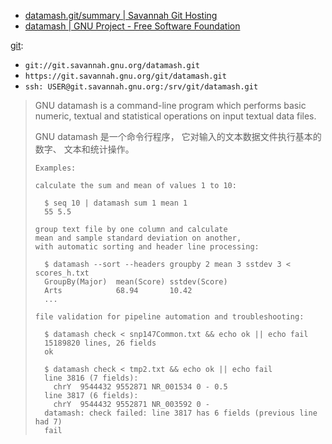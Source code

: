 
[git]: https://git.savannah.gnu.org/git/datamash.git
[repo]: https://git.savannah.gnu.org/gitweb/?p=datamash.git
[site]: https://gnu.org/software/datamash

- [datamash.git/summary | Savannah Git Hosting][repo]
- [datamash | GNU Project - Free Software Foundation][site]

[git]: 

- `git://git.savannah.gnu.org/datamash.git`
- `https://git.savannah.gnu.org/git/datamash.git`
- `ssh: USER@git.savannah.gnu.org:/srv/git/datamash.git`

> GNU datamash is a command-line program
>  which performs basic numeric, textual
>  and statistical operations on input
>  textual data files. 
> 
> GNU datamash 是一个命令行程序，
> 它对输入的文本数据文件执行基本的数字、
> 文本和统计操作。
> 
> ~~~ help
> Examples:
> 
> calculate the sum and mean of values 1 to 10:
> 
>   $ seq 10 | datamash sum 1 mean 1
>   55 5.5
> 
> group text file by one column and calculate
> mean and sample standard deviation on another,
> with automatic sorting and header line processing:
> 
>   $ datamash --sort --headers groupby 2 mean 3 sstdev 3 < scores_h.txt
>   GroupBy(Major)  mean(Score) sstdev(Score)
>   Arts            68.94       10.42
>   ...
> 
> file validation for pipeline automation and troubleshooting:
> 
>   $ datamash check < snp147Common.txt && echo ok || echo fail
>   15189820 lines, 26 fields
>   ok
> 
>   $ datamash check < tmp2.txt && echo ok || echo fail
>   line 3816 (7 fields):
>     chrY  9544432 9552871 NR_001534 0 - 0.5
>   line 3817 (6 fields):
>     chrY  9544432 9552871 NR_003592 0 -
>   datamash: check failed: line 3817 has 6 fields (previous line had 7)
>   fail
> 
> ~~~
> 

